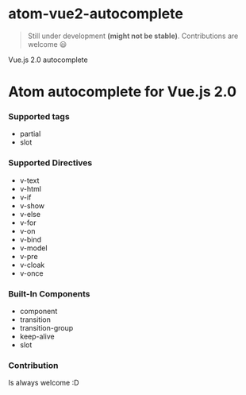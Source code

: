 # atom-vue2-autocomplete

> Still under development **(might not be stable)**. Contributions are welcome :smiley:

Vue.js 2.0 autocomplete


# Atom autocomplete for Vue.js 2.0

### Supported tags

* partial
* slot

### Supported Directives

* v-text
* v-html
* v-if
* v-show
* v-else
* v-for
* v-on
* v-bind
* v-model
* v-pre
* v-cloak
* v-once

### Built-In Components

* component
* transition
* transition-group
* keep-alive
* slot

### Contribution

Is always welcome :D
